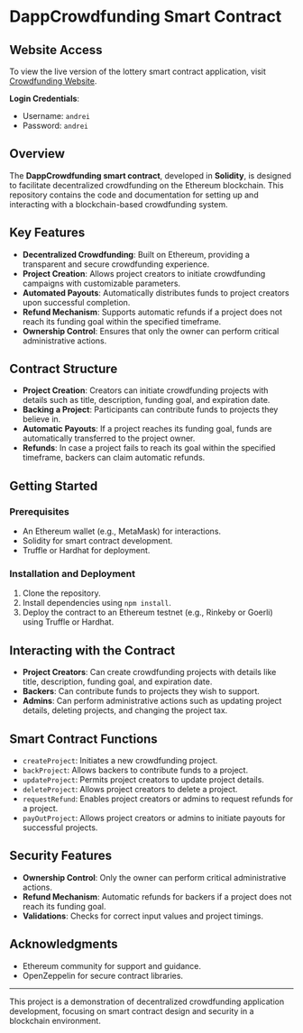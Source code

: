 # DappCrowdfunding Smart Contract

## Website Access
To view the live version of the lottery smart contract application, visit [Crowdfunding Website](https://crowdfunding.andreidev.site/). 

**Login Credentials**:
- Username: `andrei`
- Password: `andrei`

## Overview

The **DappCrowdfunding smart contract**, developed in **Solidity**, is designed to facilitate decentralized crowdfunding on the Ethereum blockchain. This repository contains the code and documentation for setting up and interacting with a blockchain-based crowdfunding system.

## Key Features

- **Decentralized Crowdfunding**: Built on Ethereum, providing a transparent and secure crowdfunding experience.
- **Project Creation**: Allows project creators to initiate crowdfunding campaigns with customizable parameters.
- **Automated Payouts**: Automatically distributes funds to project creators upon successful completion.
- **Refund Mechanism**: Supports automatic refunds if a project does not reach its funding goal within the specified timeframe.
- **Ownership Control**: Ensures that only the owner can perform critical administrative actions.

## Contract Structure

- **Project Creation**: Creators can initiate crowdfunding projects with details such as title, description, funding goal, and expiration date.
- **Backing a Project**: Participants can contribute funds to projects they believe in.
- **Automatic Payouts**: If a project reaches its funding goal, funds are automatically transferred to the project owner.
- **Refunds**: In case a project fails to reach its goal within the specified timeframe, backers can claim automatic refunds.

## Getting Started

### Prerequisites

- An Ethereum wallet (e.g., MetaMask) for interactions.
- Solidity for smart contract development.
- Truffle or Hardhat for deployment.

### Installation and Deployment

1. Clone the repository.
2. Install dependencies using `npm install`.
3. Deploy the contract to an Ethereum testnet (e.g., Rinkeby or Goerli) using Truffle or Hardhat.

## Interacting with the Contract

- **Project Creators**: Can create crowdfunding projects with details like title, description, funding goal, and expiration date.
- **Backers**: Can contribute funds to projects they wish to support.
- **Admins**: Can perform administrative actions such as updating project details, deleting projects, and changing the project tax.

## Smart Contract Functions

- `createProject`: Initiates a new crowdfunding project.
- `backProject`: Allows backers to contribute funds to a project.
- `updateProject`: Permits project creators to update project details.
- `deleteProject`: Allows project creators to delete a project.
- `requestRefund`: Enables project creators or admins to request refunds for a project.
- `payOutProject`: Allows project creators or admins to initiate payouts for successful projects.

## Security Features

- **Ownership Control**: Only the owner can perform critical administrative actions.
- **Refund Mechanism**: Automatic refunds for backers if a project does not reach its funding goal.
- **Validations**: Checks for correct input values and project timings.

## Acknowledgments

- Ethereum community for support and guidance.
- OpenZeppelin for secure contract libraries.

---

This project is a demonstration of decentralized crowdfunding application development, focusing on smart contract design and security in a blockchain environment.

